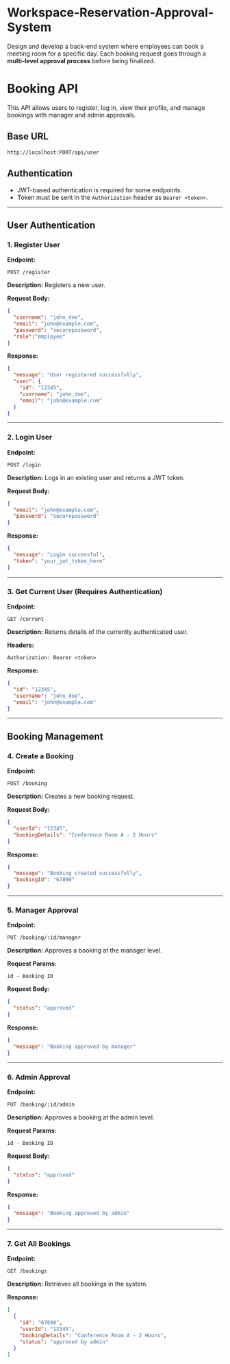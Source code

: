 # Workspace-Reservation-Approval-System
Design and develop a back-end system where employees can book a meeting room for a specific day.  Each booking request goes through a **multi-level approval process** before being finalized.  

# Booking API

This API allows users to register, log in, view their profile, and manage bookings with manager and admin approvals.

## Base URL
```
http://localhost:PORT/api/user
```

## Authentication
- JWT-based authentication is required for some endpoints.
- Token must be sent in the `Authorization` header as `Bearer <token>`.

---

## **User Authentication**

### **1. Register User**
**Endpoint:**
```
POST /register
```
**Description:** Registers a new user.

**Request Body:**
```json
{
  "username": "john_doe",
  "email": "john@example.com",
  "password": "securepassword",
  "role":"employee"
}
```

**Response:**
```json
{
  "message": "User registered successfully",
  "user": {
    "id": "12345",
    "username": "john_doe",
    "email": "john@example.com"
  }
}
```

---

### **2. Login User**
**Endpoint:**
```
POST /login
```
**Description:** Logs in an existing user and returns a JWT token.

**Request Body:**
```json
{
  "email": "john@example.com",
  "password": "securepassword"
}
```

**Response:**
```json
{
  "message": "Login successful",
  "token": "your_jwt_token_here"
}
```

---

### **3. Get Current User** (Requires Authentication)
**Endpoint:**
```
GET /current
```
**Description:** Returns details of the currently authenticated user.

**Headers:**
```
Authorization: Bearer <token>
```

**Response:**
```json
{
  "id": "12345",
  "username": "john_doe",
  "email": "john@example.com"
}
```

---

## **Booking Management**

### **4. Create a Booking**
**Endpoint:**
```
POST /booking
```
**Description:** Creates a new booking request.

**Request Body:**
```json
{
  "userId": "12345",
  "bookingDetails": "Conference Room A - 2 Hours"
}
```

**Response:**
```json
{
  "message": "Booking created successfully",
  "bookingId": "67890"
}
```

---

### **5. Manager Approval**
**Endpoint:**
```
PUT /booking/:id/manager
```
**Description:** Approves a booking at the manager level.

**Request Params:**
```
id - Booking ID
```

**Request Body:**
```json
{
  "status": "approved"
}
```

**Response:**
```json
{
  "message": "Booking approved by manager"
}
```

---

### **6. Admin Approval**
**Endpoint:**
```
PUT /booking/:id/admin
```
**Description:** Approves a booking at the admin level.

**Request Params:**
```
id - Booking ID
```

**Request Body:**
```json
{
  "status": "approved"
}
```

**Response:**
```json
{
  "message": "Booking approved by admin"
}
```

---

### **7. Get All Bookings**
**Endpoint:**
```
GET /bookings
```
**Description:** Retrieves all bookings in the system.

**Response:**
```json
[
  {
    "id": "67890",
    "userId": "12345",
    "bookingDetails": "Conference Room A - 2 Hours",
    "status": "approved by admin"
  }
]
```


